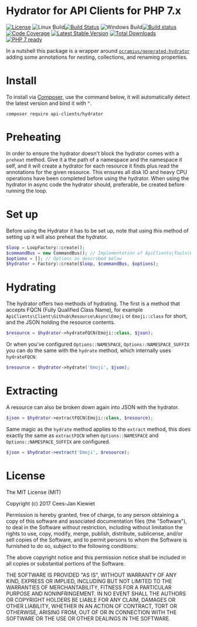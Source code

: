 # Hydrator for API Clients for PHP 7.x

[![License](https://poser.pugx.org/api-clients/hydrator/license.png)](https://packagist.org/packages/api-clients/hydrator)
![Linux Build](https://blog.wyrihaximus.net/images/linux-logo-icon-20.png)[![Build Status](https://travis-ci.org/php-api-clients/hydrator.svg?branch=master)](https://travis-ci.org/php-api-clients/hydrator)
![Windows Build](https://blog.wyrihaximus.net/images/windows-logo-icon-20.png)[![Build status](https://ci.appveyor.com/api/projects/status/jp1hmn4wrcjnnwpl?svg=true)](https://ci.appveyor.com/project/WyriHaximus/hydrator)
[![Code Coverage](https://scrutinizer-ci.com/g/php-api-clients/hydrator/badges/coverage.png?b=master)](https://scrutinizer-ci.com/g/php-api-clients/hydrator/?branch=master)
[![Latest Stable Version](https://poser.pugx.org/api-clients/hydrator/v/stable.png)](https://packagist.org/packages/api-clients/hydrator)
[![Total Downloads](https://poser.pugx.org/api-clients/hydrator/downloads.png)](https://packagist.org/packages/api-clients/hydrator/stats)
[![PHP 7 ready](http://php7ready.timesplinter.ch/php-api-clients/hydrator/badge.svg)](https://travis-ci.org/php-api-clients/hydrator)

In a nutshell this package is a wrapper around [`ocramius/generated-hydrator`](https://github.com/Ocramius/GeneratedHydrator) adding some annotations for nesting, collections, and renaming properties.

# Install

To install via [Composer](http://getcomposer.org/), use the command below, it will automatically detect the latest version and bind it with `^`.

```
composer require api-clients/hydrator
```

# Preheating

In order to ensure the hydrator doesn't block the hydrator comes with a `preheat` method. Give it a the path of a namespace and the namespace it self, and it will create a hydrator for each resource it finds plus read the annotations for the given resource. This ensures all disk IO and heavy CPU operations have been completed before using the hydrator. When using the hydrator in async code the hydrator should, preferable, be created before running the loop.

# Set up

Before using the Hydrator it has to be set up, note that using this method of setting up it will also preheat the hydrator.

```php
$loop = LoopFactory::create();
$commandBus = new CommandBus(); // Implementation of ApiClients\Tools\CommandBus\CommandBusInterface
$options = []; // Options as described below
$hydrator = Factory::create($loop, $commandBus, $options);
```

# Hydrating

The hydrator offers two methods of hydrating. The first is a method that accepts FQCN (Fully Qualified Class Name), for example `ApiClients\Client\Github\Resource\Async\Emoji` or `Emoji::class` for short, and the JSON holding the resource contents.

```php
$resource = $hydrator->hydrateFQCN(Emoji::class, $json);
```

Or when you've configured `Options::NAMESPACE`, `Options::NAMESPACE_SUFFIX` you can do the same with the `hydrate` method, which internally uses `hydrateFQCN`:

```php
$resource = $hydrator->hydrate('Emoji', $json);
```

# Extracting

A resource can also be broken down again into JSON with the hydrator.

```php
$json = $hydrator->extractFQCN(Emoji::class, $resource);
```

Same magic as the `hydrate` method applies to the `extract` method, this does exactly the same as `extractFQCN` when `Options::NAMESPACE` and `Options::NAMESPACE_SUFFIX` are configured.
```php
$json = $hydrator->extract('Emoji', $resource);
```

# License

The MIT License (MIT)

Copyright (c) 2017 Cees-Jan Kiewiet

Permission is hereby granted, free of charge, to any person obtaining a copy
of this software and associated documentation files (the "Software"), to deal
in the Software without restriction, including without limitation the rights
to use, copy, modify, merge, publish, distribute, sublicense, and/or sell
copies of the Software, and to permit persons to whom the Software is
furnished to do so, subject to the following conditions:

The above copyright notice and this permission notice shall be included in all
copies or substantial portions of the Software.

THE SOFTWARE IS PROVIDED "AS IS", WITHOUT WARRANTY OF ANY KIND, EXPRESS OR
IMPLIED, INCLUDING BUT NOT LIMITED TO THE WARRANTIES OF MERCHANTABILITY,
FITNESS FOR A PARTICULAR PURPOSE AND NONINFRINGEMENT. IN NO EVENT SHALL THE
AUTHORS OR COPYRIGHT HOLDERS BE LIABLE FOR ANY CLAIM, DAMAGES OR OTHER
LIABILITY, WHETHER IN AN ACTION OF CONTRACT, TORT OR OTHERWISE, ARISING FROM,
OUT OF OR IN CONNECTION WITH THE SOFTWARE OR THE USE OR OTHER DEALINGS IN THE
SOFTWARE.
